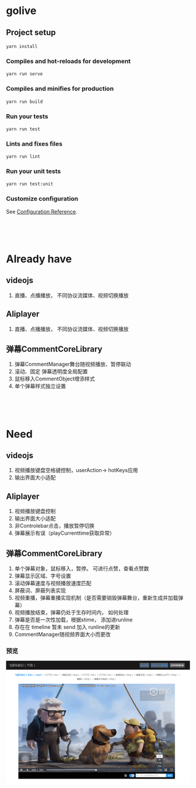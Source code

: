 # golive

## Project setup
```
yarn install
```

### Compiles and hot-reloads for development
```
yarn run serve
```

### Compiles and minifies for production
```
yarn run build
```

### Run your tests
```
yarn run test
```

### Lints and fixes files
```
yarn run lint
```

### Run your unit tests
```
yarn run test:unit
```

### Customize configuration
See [Configuration Reference](https://cli.vuejs.org/config/).

<br/><br/><br/>

# **Already have**
## videojs
1. 直播、点播播放， 不同协议流媒体、视频切换播放

## Aliplayer
1. 直播、点播播放， 不同协议流媒体、视频切换播放

## 弹幕CommentCoreLibrary
1. 弹幕CommentManager舞台随视频播放、暂停联动
2. 滚动、固定 弹幕透明度全局配置
3. 鼠标移入CommentObject增添样式
4. 单个弹幕样式独立设置


<br/><br/><br/>


# **Need**
## videojs
1. 视频播放键盘空格键控制，userAction-> hotKeys应用
2. 输出界面大小适配


## Aliplayer
1. 视频播放键盘控制
2. 输出界面大小适配
3. 非Controlebar点击，播放暂停切换
4. 弹幕展示有误（playCurrenttime获取异常）


## 弹幕CommentCoreLibrary
1. 单个弹幕对象，鼠标移入，暂停。 可进行点赞，查看点赞数
2. 弹幕显示区域、字号设置
3. 滚动弹幕速度与视频播放速度匹配
4. 屏蔽词、屏蔽列表实现
5. 视频重播，弹幕重播实现机制（是否需要销毁弹幕舞台，重新生成并加载弹幕）
6. 视频播放结束，弹幕仍处于生存时间内， 如何处理
7. 弹幕是否是一次性加载，根据stime， 添加进runline
8. 存在在 timeline 暂未 send 加入 runline的更新
9. CommentManager随视频界面大小而更改



### **预览**
![avatar](./golive.png)
